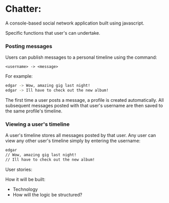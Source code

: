 # Chatter:
A console-based social network application built using javascript.

Specific functions that user's can undertake.
### Posting messages
Users can publish messages to a personal timeline using the command:

  ```<username> -> <message>```

For example:

  ```bash
  edgar -> Wow, amazing gig last night!
  edgar -> Ill have to check out the new album!
  ```

  The first time a user posts a message, a profile is created automatically. All subsequent messages posted with that user's username are then saved to the same profile's timeline.

### Viewing a user's timeline
A user's timeline stores all messages posted by that user. Any user can view any other user's timeline simply by entering the username:

```bash
edgar
// Wow, amazing gig last night!
// Ill have to check out the new album!
```

User stories:

How it will be built:
- Technology
- How will the logic be structured?

